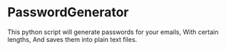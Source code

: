 # PasswordGenerator
This python script will generate passwords for your emails, With certain lengths, And saves them into plain text files. 
